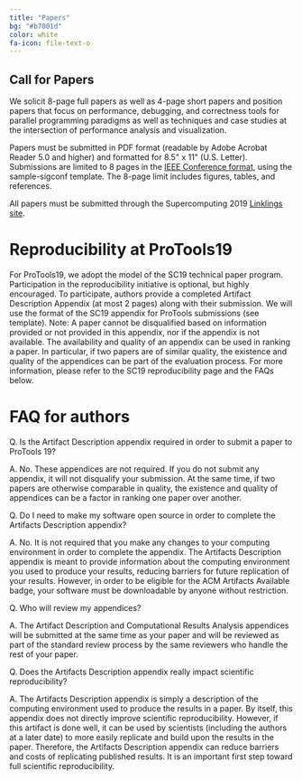 ```yaml
---
title: "Papers"
bg: "#b7001d"
color: white
fa-icon: file-text-o
---
```


## Call for Papers

We solicit 8-page full papers as well as 4-page short papers and position
papers that focus on performance, debugging, and correctness tools for
parallel programming paradigms as well as techniques and case studies at the
intersection of performance analysis and visualization.

Papers must be submitted in PDF format (readable by Adobe Acrobat Reader 5.0
and higher) and formatted for 8.5" x 11" (U.S. Letter). Submissions are limited
to 8 pages in the [IEEE Conference
format](https://www.ieee.org/conferences/publishing/templates.html), using the
sample-sigconf template. The 8-page limit includes figures, tables, and
references.

All papers must be submitted through the Supercomputing 2019 [Linklings site](http://submissions.supercomputing.org).


# Reproducibility at ProTools19

For ProTools19, we adopt the model of the SC19 technical paper program. Participation in the reproducibility initiative is optional, but highly encouraged. To participate, authors provide a completed Artifact Description Appendix (at most 2 pages) along with their submission. We will use the format of the SC19 appendix for ProTools submissions (see template).
Note: A paper cannot be disqualified based on information provided or not provided in this appendix, nor if the appendix is not available. The availability and quality of an appendix can be used in ranking a paper. In particular, if two papers are of similar quality, the existence and quality of the appendices can be part of the evaluation process.
For more information, please refer to the SC19 reproducibility page and the FAQs below.

# FAQ for authors

Q. Is the Artifact Description appendix required in order to submit a paper to ProTools 19?

A. No. These appendices are not required. If you do not submit any appendix, it will not disqualify your submission. At the same time, if two papers are otherwise comparable in quality, the existence and quality of appendices can be a factor in ranking one paper over another.

Q. Do I need to make my software open source in order to complete the Artifacts Description appendix?

A. No. It is not required that you make any changes to your computing environment in order to complete the appendix. The Artifacts Description appendix is meant to provide information about the computing environment you used to produce your results, reducing barriers for future replication of your results. However, in order to be eligible for the ACM Artifacts Available badge, your software must be downloadable by anyone without restriction.

Q. Who will review my appendices?

A. The Artifact Description and Computational Results Analysis appendices will be submitted at the same time as your paper and will be reviewed as part of the standard review process by the same reviewers who handle the rest of your paper.

Q. Does the Artifacts Description appendix really impact scientific reproducibility?

A. The Artifacts Description appendix is simply a description of the computing environment used to produce the results in a paper. By itself, this appendix does not directly improve scientific reproducibility. However, if this artifact is done well, it can be used by scientists (including the authors at a later date) to more easily replicate and build upon the results in the paper. Therefore, the Artifacts Description appendix can reduce barriers and costs of replicating published results. It is an important first step toward full scientific reproducibility.
